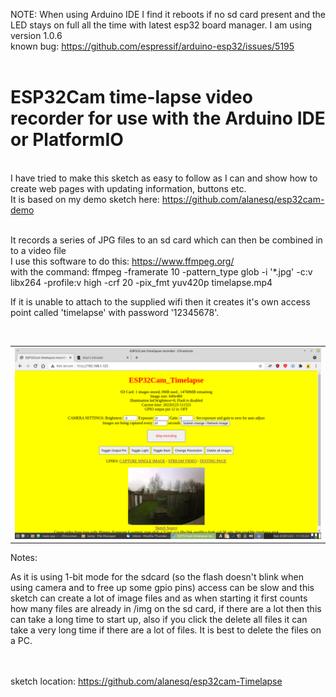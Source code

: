 NOTE: When using Arduino IDE I find it reboots if no sd card present and the LED stays on full all the time with latest esp32 board manager.  I am using version  1.0.6<br>
known bug: https://github.com/espressif/arduino-esp32/issues/5195<br><br>
      
<h1>ESP32Cam time-lapse video recorder for use with the Arduino IDE or PlatformIO</h1>

<br>I have tried to make this sketch as easy to follow as I can and show how to create web pages with updating information, buttons etc.
<br>It is based on my demo sketch here:   https://github.com/alanesq/esp32cam-demo

<br>It records a series of JPG files to an sd card which can then be combined in to a video file
<br>I use this software to do this:  https://www.ffmpeg.org/
<br>with the command:    ffmpeg -framerate 10 -pattern_type glob -i '*.jpg' -c:v libx264 -profile:v high -crf 20 -pix_fmt yuv420p timelapse.mp4

If it is unable to attach to the supplied wifi then it creates it's own access point called 'timelapse' with password '12345678'.


<br><table><tr>
  <td><img src="/misc/tl.png" /></td>
</tr></table> 

Notes:

As it is using 1-bit mode for the sdcard (so the flash doesn't blink when using camera and to free up some gpio pins) access can be slow and this sketch can create a lot of image files and as when starting it first counts how many files are already in /img on the sd card, if there are a lot then this can take a long time to start up, also if you click the delete all files it can take a very long time if there are a lot of files.  It is best to delete the files on a PC.


<br><br>sketch location: https://github.com/alanesq/esp32cam-Timelapse
